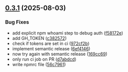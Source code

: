 ## [0.3.1](https://github.com/patrick-radius/Eventora/compare/v0.3.0...v0.3.1) (2025-08-03)


### Bug Fixes

* add explicit npm whoami step to debug auth ([f58172e](https://github.com/patrick-radius/Eventora/commit/f58172eefe0859c045598f0570cabe5c73678c35))
* add GH_TOKEN ([c382572](https://github.com/patrick-radius/Eventora/commit/c3825723fa6591e03475f215bcae65a3eec85e09))
* check if tokens are set in ci ([972cf2b](https://github.com/patrick-radius/Eventora/commit/972cf2b09e9df9008b2f15ea27e5ddee60de2a28))
* implement semantic release ([6ef4146](https://github.com/patrick-radius/Eventora/commit/6ef41467d8ff4f219dc5133d4c4969cfe09b1232))
* now try again with semantic release ([169cc69](https://github.com/patrick-radius/Eventora/commit/169cc695acda1fe6f3c67e700eca3901c304b9f9))
* only run ci job on PR ([d7abdcd](https://github.com/patrick-radius/Eventora/commit/d7abdcd3bdb53827d66dcaae38aad1937c7ac2b0))
* write npmrc file ([56c7961](https://github.com/patrick-radius/Eventora/commit/56c7961efb7dac161f2eae8b20d45f42c7a80641))
